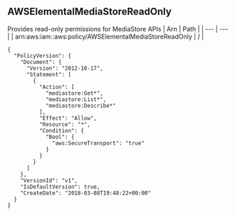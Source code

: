 
## AWSElementalMediaStoreReadOnly
Provides read-only permissions for MediaStore APIs
| Arn | Path |
| --- | --- |
| arn:aws:iam::aws:policy/AWSElementalMediaStoreReadOnly | / |
```
{
  "PolicyVersion": {
    "Document": {
      "Version": "2012-10-17",
      "Statement": [
        {
          "Action": [
            "mediastore:Get*",
            "mediastore:List*",
            "mediastore:Describe*"
          ],
          "Effect": "Allow",
          "Resource": "*",
          "Condition": {
            "Bool": {
              "aws:SecureTransport": "true"
            }
          }
        }
      ]
    },
    "VersionId": "v1",
    "IsDefaultVersion": true,
    "CreateDate": "2018-03-08T19:48:22+00:00"
  }
}
```
